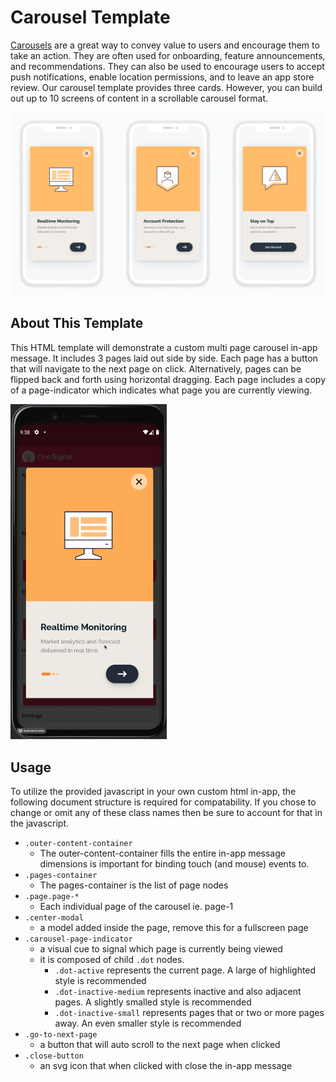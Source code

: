 # Carousel Template

[Carousels](https://onesignal.com/carousel) are a great way to convey value to users and encourage them to take an action. They are often used for onboarding, feature announcements, and recommendations. They can also be used to encourage users to accept push notifications, enable location permissions, and to leave an app store review.
Our carousel template provides three cards. However, you can build out up to 10 screens of content in a scrollable carousel format.

![Carousel](readme_assets/carousel.png)

## About This Template
This HTML template will demonstrate a custom multi page carousel in-app message. It includes 3 pages laid out side by side. Each page has a button that will navigate to the next page on click. Alternatively, pages can be flipped back and forth using horizontal dragging. Each page includes a copy of a page-indicator which indicates what page you are currently viewing.

<img alt="carousel animation" src="readme_assets/carousel_iam.gif" width="250px" />

## Usage
To utilize the provided javascript in your own custom html in-app, the following document structure is required for compatability. If you chose to change or omit any of these class names then be sure to account for that in the javascript.

- `.outer-content-container`
  - The outer-content-container fills the entire in-app message dimensions is important for binding touch (and mouse) events to.
- `.pages-container`
  - The pages-container is the list of page nodes
- `.page.page-*`
  - Each individual page of the carousel ie. page-1
- `.center-modal`
  - a model added inside the page, remove this for a fullscreen page
- `.carousel-page-indicator`
  - a visual cue to signal which page is currently being viewed
  - it is composed of child `.dot` nodes.
    - `.dot-active` represents the current page. A large of highlighted style is recommended
    - `.dot-inactive-medium` represents inactive and also adjacent pages. A slightly smalled style is recommended
    - `.dot-inactive-small` represents pages that or two or more pages away. An even smaller style is recommended
- `.go-to-next-page`
  - a button that will auto scroll to the next page when clicked
- `.close-button`
  - an svg icon that when clicked with close the in-app message

